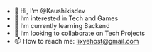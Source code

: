 - 👋 Hi, I’m @Kaushikisdev
- 👀 I’m interested in Tech and Games
- 🌱 I’m currently learning Backend
- 💞️ I’m looking to collaborate on Tech Projects
- 📫 How to reach me: lixyehost@gmail.com

<!---
Kaushikisdev/Kaushikisdev is a ✨ special ✨ repository because its `README.md` (this file) appears on your GitHub profile.
You can click the Preview link to take a look at your changes.
--->
